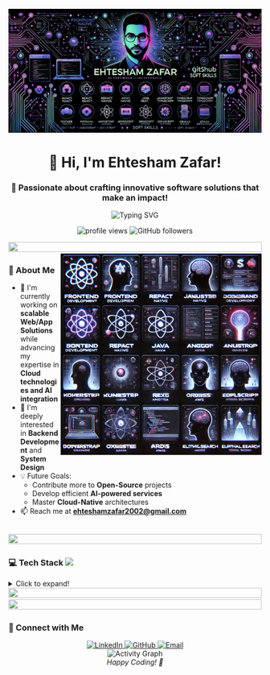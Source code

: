 ![github cover](https://github.com/EhteZafar/EhteZafar/blob/main/assets/banner-img.jpg)

<h1 align="center">👋 Hi, I'm Ehtesham Zafar!</h1>
<h3 align="center">🚀 Passionate about crafting innovative software solutions that make an impact!</h3>

<div align="center">
  <img src="https://readme-typing-svg.herokuapp.com?font=Fira+Code&pause=1000&width=435&lines=Full+Stack+Developer;AI+%26+Cloud+Enthusiast;Open+Source+Contributor" alt="Typing SVG" />
  
  <p align="center">
    <img src="https://komarev.com/ghpvc/?username=EhteZafar&label=Profile%20views&color=0e75b6&style=flat" alt="profile views" /> 
    <img alt="GitHub followers" src="https://img.shields.io/github/followers/EhteZafar?style=flat&color=0e75b6">
  </p>
</div>

<img src="https://i.imgur.com/dBaSKWF.gif" height="20" width="100%">

<img align="right" alt="Coding" width="400" src="https://raw.githubusercontent.com/EhteZafar/EhteZafar/refs/heads/main/assets/skills-img.webp">
<br>

### 🌟 About Me

- 🔭 I'm currently working on **scalable Web/App Solutions** while advancing my expertise in **Cloud technologies and AI integration**
- 🌱 I'm deeply interested in **Backend Development** and **System Design**
- 💡 Future Goals:
  - Contribute more to **Open-Source** projects
  - Develop efficient **AI-powered services**
  - Master **Cloud-Native** architectures
- 📫 Reach me at **ehteshamzafar2002@gmail.com**

<br>
<img src="https://i.imgur.com/dBaSKWF.gif" height="20" width="100%">

### 💻 Tech Stack <img src="https://media2.giphy.com/media/QssGEmpkyEOhBCb7e1/giphy.gif?cid=ecf05e47a0n3gi1bfqntqmob8g9aid1oyj2wr3ds3mg700bl&rid=giphy.gif" width="32px">

<details>
<summary>Click to expand!</summary>

- **Languages**  
<p align="left">
  <a href="https://skillicons.dev">
    <img src="https://skillicons.dev/icons?i=js,ts,python,java" />
  </a>
</p>

- **Frontend Development**  
<p align="left">
  <a href="https://skillicons.dev">
    <img src="https://skillicons.dev/icons?i=react,nextjs,angular,html,css,tailwind,bootstrap" />
  </a>
</p>

- **Backend Development**  
<p align="left">
  <a href="https://skillicons.dev">
    <img src="https://skillicons.dev/icons?i=nodejs,express,nestjs,flask,fastapi" />
  </a>
</p>

- **Databases**  
<p align="left">
  <a href="https://skillicons.dev">
    <img src="https://skillicons.dev/icons?i=postgres,mongodb,mysql,redis,firebase" />
  </a>
</p>

- **DevOps & Cloud**  
<p align="left">
  <a href="https://skillicons.dev">
    <img src="https://skillicons.dev/icons?i=docker,kubernetes,aws,azure,linux,git" />
  </a>
</p>

- **Additional Tools**  
<p align="left">
  <img src="https://img.shields.io/badge/-ElasticSearch-005571?style=for-the-badge&logo=elasticsearch&logoColor=white" />
  <img src="https://img.shields.io/badge/-DuploCloud-0052CC?style=for-the-badge&logoColor=white" />
  <img src="https://img.shields.io/badge/-Oracle-F80000?style=for-the-badge&logo=oracle&logoColor=white" />
</p>

</details>

<img src="https://i.imgur.com/dBaSKWF.gif" height="20" width="100%">

<img src="https://i.imgur.com/dBaSKWF.gif" height="20" width="100%">

### 🤝 Connect with Me

<div align="center">
  <a href="https://www.linkedin.com/in/muhammad-ehtesham-uz-zafar-zafar-8a500821b/">
    <img src="https://img.shields.io/badge/-LinkedIn-0077B5?style=for-the-badge&logo=linkedin&logoColor=white" alt="LinkedIn" />
  </a>
  <a href="https://github.com/EhteZafar">
    <img src="https://img.shields.io/badge/-GitHub-181717?style=for-the-badge&logo=github&logoColor=white" alt="GitHub" />
  </a>
  <a href="mailto:ehteshamzafar2002@gmail.com">
    <img src="https://img.shields.io/badge/-Email-D14836?style=for-the-badge&logo=gmail&logoColor=white" alt="Email" />
  </a>
</div>

<div align="center">
  <img src="https://github-readme-activity-graph.vercel.app/graph?username=EhteZafar&custom_title=Ehtesham's%20GitHub%20Activity&bg_color=0D1117&color=7F3FBF&line=7F3FBF&point=7F3FBF&area_color=FFFFFF&title_color=FFFFFF&area=true" alt="Activity Graph" />
</div>

<div align="center">
  <i>Happy Coding! 🚀</i>
</div>

 
